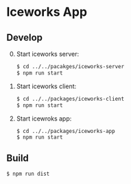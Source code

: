 # Iceworks App

## Develop

0. Start iceworks server: 

    ```bash
    $ cd ../../pacakges/iceworks-server
    $ npm run start
    ```
0. Start iceworks client:

    ```bash
    $ cd ../../packages/iceworks-client
    $ npm run start
    ```
0. Start icewroks app:

    ```
    $ cd ../../packages/iceworks-app
    $ npm run start
    ```

## Build

```
$ npm run dist
```
